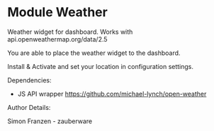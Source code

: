 Module Weather 
=================

Weather widget for dashboard. Works with api.openweathermap.org/data/2.5

You are able to place the weather widget to the dashboard.

Install & Activate and set your location in configuration settings.

Dependencies:
 - JS API wrapper https://github.com/michael-lynch/open-weather

Author Details:
   
Simon Franzen - zauberware   
